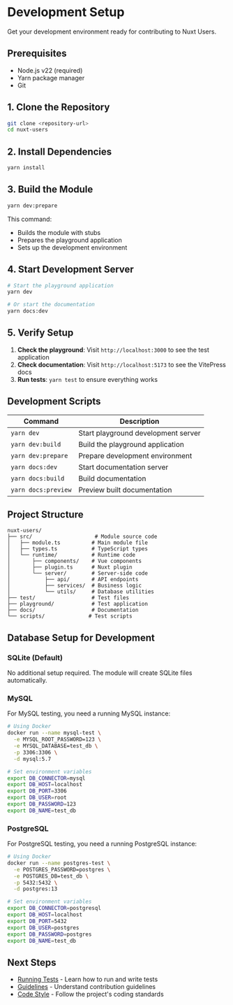 # Development Setup

Get your development environment ready for contributing to Nuxt Users.

## Prerequisites

- Node.js v22 (required)
- Yarn package manager
- Git

## 1. Clone the Repository

```bash
git clone <repository-url>
cd nuxt-users
```

## 2. Install Dependencies

```bash
yarn install
```

## 3. Build the Module

```bash
yarn dev:prepare
```

This command:
- Builds the module with stubs
- Prepares the playground application
- Sets up the development environment

## 4. Start Development Server

```bash
# Start the playground application
yarn dev

# Or start the documentation
yarn docs:dev
```

## 5. Verify Setup

1. **Check the playground**: Visit `http://localhost:3000` to see the test application
2. **Check documentation**: Visit `http://localhost:5173` to see the VitePress docs
3. **Run tests**: `yarn test` to ensure everything works

## Development Scripts

| Command | Description |
|---------|-------------|
| `yarn dev` | Start playground development server |
| `yarn dev:build` | Build the playground application |
| `yarn dev:prepare` | Prepare development environment |
| `yarn docs:dev` | Start documentation server |
| `yarn docs:build` | Build documentation |
| `yarn docs:preview` | Preview built documentation |

## Project Structure

```
nuxt-users/
├── src/                    # Module source code
│   ├── module.ts          # Main module file
│   ├── types.ts           # TypeScript types
│   └── runtime/           # Runtime code
│       ├── components/    # Vue components
│       ├── plugin.ts      # Nuxt plugin
│       └── server/        # Server-side code
│           ├── api/       # API endpoints
│           ├── services/  # Business logic
│           └── utils/     # Database utilities
├── test/                  # Test files
├── playground/            # Test application
├── docs/                  # Documentation
└── scripts/              # Test scripts
```

## Database Setup for Development

### SQLite (Default)

No additional setup required. The module will create SQLite files automatically.

### MySQL

For MySQL testing, you need a running MySQL instance:

```bash
# Using Docker
docker run --name mysql-test \
  -e MYSQL_ROOT_PASSWORD=123 \
  -e MYSQL_DATABASE=test_db \
  -p 3306:3306 \
  -d mysql:5.7

# Set environment variables
export DB_CONNECTOR=mysql
export DB_HOST=localhost
export DB_PORT=3306
export DB_USER=root
export DB_PASSWORD=123
export DB_NAME=test_db
```

### PostgreSQL

For PostgreSQL testing, you need a running PostgreSQL instance:

```bash
# Using Docker
docker run --name postgres-test \
  -e POSTGRES_PASSWORD=postgres \
  -e POSTGRES_DB=test_db \
  -p 5432:5432 \
  -d postgres:13

# Set environment variables
export DB_CONNECTOR=postgresql
export DB_HOST=localhost
export DB_PORT=5432
export DB_USER=postgres
export DB_PASSWORD=postgres
export DB_NAME=test_db
```

## Next Steps

- [Running Tests](/contributing/running-tests) - Learn how to run and write tests
- [Guidelines](/contributing/guidelines) - Understand contribution guidelines
- [Code Style](/contributing/code-style) - Follow the project's coding standards 